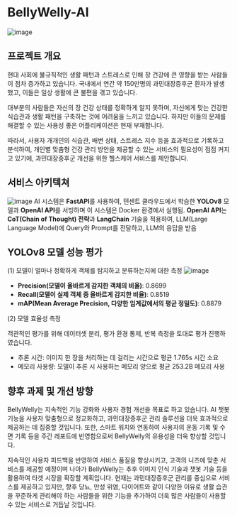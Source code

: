 # BellyWelly-AI
![image](https://github.com/BellyWelly/BellyWelly-AI/assets/96541582/c87f227e-930c-406d-ba55-b52a610354af)

## 프로젝트 개요
현대 사회에 불규칙적인 생활 패턴과 스트레스로 인해 장 건강에 큰 영향을 받는 사람들이 점차 증가하고 있습니다. 국내에서 연간 약 150만명의 과민대장증후군 환자가 발생했고, 이들은 일상 생활에 큰 불편을 겪고 있습니다.

대부분의 사람들은 자신의 장 건강 상태를 정확하게 알지 못하며, 자신에게 맞는 건강한 식습관과 생활 패턴을 구축하는 것에 어려움을 느끼고 있습니다. 하지만 이들의 문제를 해결할 수 있는 사용성 좋은 어플리케이션은 현재 부재합니다.

따라서, 사용자 개개인의 식습관, 배변 상태, 스트레스 지수 등을 효과적으로 기록하고 분석하여, 개인별 맞춤형 건강 관리 방안을 제공할 수 있는 서비스의 필요성이 점점 커지고 있기에, 과민대장증후군 개선을 위한 헬스케어 서비스를 제안합니다. 

## 서비스 아키텍쳐 
![image](https://github.com/BellyWelly/BellyWelly-AI/assets/96541582/263faceb-897e-4ebd-b394-9af55a8fb736)
AI 시스템은 **FastAPI**를 사용하여, 텐센트 클라우드에서 학습한 **YOLOv8** 모델과 **OpenAI API**를 서빙하며 이 시스템은 Docker 환경에서 실행됨. **OpenAI API**는 **CoT(Chain of Thought) 전략**과 **LangChain** 기술을 적용하여, LLM(Large Language Model)에 Query와 Prompt를 전달하고, LLM의 응답을 받음

## YOLOv8 모델 성능 평가
(1) 모델이 얼마나 정확하게 객체를 탐지하고 분류하는지에 대한 측정
![image](https://github.com/BellyWelly/BellyWelly-AI/assets/96541582/c68c3acf-4d5b-435e-b455-8a08e202e3f3)
- **Precision(모델이 올바르게 감지한 객체의 비율)**: 0.8699
- **Recall(모델이 실제 객체 중 올바르게 감지한 비율)**: 0.8519
- **mAP(Mean Average Precision, 다양한 임계값에서의 평균 정밀도)**: 0.8879

(2) 모델 효율성 측정

객관적인 평가를 위해 데이터셋 분리, 평가 환경 통제, 반복 측정을 토대로 평가 진행하였습니다.
- 추론 시간: 이미지 한 장을 처리하는 데 걸리는 시간으로 평균 1.765s 시간 소요
- 메모리 사용량: 모델이 추론 시 사용하는 메모리 양으로 평균 253.2B 메모리 사용

## 향후 과제 및 개선 방향
BellyWelly는 지속적인 기능 강화와 사용자 경험 개선을 목표로 하고 있습니다. AI 챗봇 기능을 사용자 맞춤형으로 정교화하고, 과민대장증후군 관리 솔루션을 더욱 효과적으로 제공하는 데 집중할 것입니다. 또한, 스마트 워치와 연동하여 사용자의 운동 기록 및 수면 기록 등을 주간 레포트에 반영함으로써 BellyWelly의 유용성을 더욱 향상할 것입니다.

지속적인 사용자 피드백을 반영하여 서비스 품질을 향상시키고, 고객의 니즈에 맞춘 서비스를 제공할 예정이며 나아가 BellyWelly는 추후 이미지 인식 기술과 챗봇 기술 등을 활용하여 타겟 시장을 확장할 계획입니다. 현재는 과민대장증후군 관리를 중심으로 서비스를 제공하고 있지만, 향후 당뇨, 만성 위염, 다이어트와 같이 다양한 이유로 생활 습관을 꾸준하게 관리해야 하는 사람들을 위한 기능을 추가하여 더욱 많은 사람들이 사용할 수 있는 서비스로 거듭날 것입니다.
